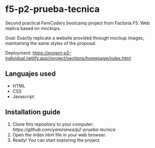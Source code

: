 # f5-p2-prueba-tecnica

Second practical FemCoders bootcamp project from Factoría F5.
Web replica based on mockups.

Goal: Exactly replicate a website provided through mockup images, maintaining the same styles of the proposal.

Deployment: https://project-p2-individual.netlify.app//project/sections/homepage/index.html

## Languajes used

<ul>
   <li>HTML</li>
   <li>CSS</li>
   <li>Javascript</li>
</ul>

## Installation guide

<ol>
    <li>Clone this repository to your computer: <em>https://github.com/yamiranea/p2-prueba-tecnica</em></li>
    <li>Open the index.html file in your web browser.</li>
    <li>Ready! You can start exploring the project.</li>
</ol>
